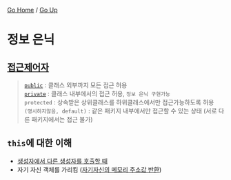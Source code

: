 [Go Home](https://github.com/devJRL/CodeLab-JAVA-Basic#codelab-java-basic) / [Go Up](..#5-정보-은닉)

# 정보 은닉

## [접근제어자](./MyDateTest.java#L20)

> [`public`](./MyDate.java#L6) : 클래스 외부까지 모든 접근 허용  
> [`private`](./MyDate.java#L26) : 클래스 내부에서의 접근 허용, `정보 은닉 구현가능`  
> `protected` : 상속받은 상위클래스를 하위클래스에서만 접근가능하도록 허용  
> `(명시하지않음, default)` : 같은 패키지 내부에서만 접근할 수 있는 상태 (서로 다른 패키지에서는 접근 불가)

## `this`에 대한 이해

- [생성자에서 다른 생성자를 호출할 때](./ThisExample.java#L14)
- 자기 자신 객체를 가리킴 ([자기자신의 메모리 주소값 반환](./ThisExample.java#L24))
